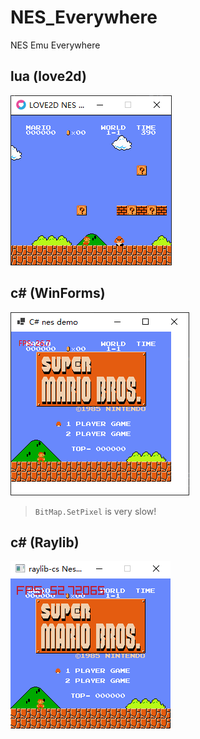 # NES_Everywhere
NES Emu Everywhere

## lua (love2d)

![love2d](screenshots/Snipaste_2025-07-15_16-11-43.png)

## c# (WinForms)

![WinForms](screenshots/Snipaste_2025-07-15_22-05-32.png)

> `BitMap.SetPixel` is very slow! 

## c# (Raylib)

![Raylib](screenshots/Snipaste_2025-07-15_22-09-05.png)

